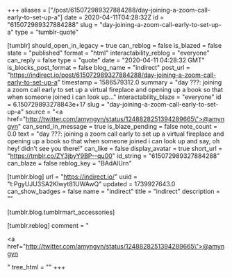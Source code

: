 +++
aliases = ["/post/615072989327884288/day-joining-a-zoom-call-early-to-set-up-a"]
date = 2020-04-11T04:28:32Z
id = "615072989327884288"
slug = "day-joining-a-zoom-call-early-to-set-up-a"
type = "tumblr-quote"

[tumblr]
should_open_in_legacy = true
can_reblog = false
is_blazed = false
state = "published"
format = "html"
interactability_reblog = "everyone"
can_reply = false
type = "quote"
date = "2020-04-11 04:28:32 GMT"
is_blocks_post_format = false
blog_name = "indirect"
post_url = "https://indirect.io/post/615072989327884288/day-joining-a-zoom-call-early-to-set-up-a"
timestamp = 1586579312.0
summary = "day ???: joining a zoom call early to set up a virtual fireplace and opening up a book so that when someone joined i can look up..."
interactability_blaze = "everyone"
id = 6.150729893278843e+17
slug = "day-joining-a-zoom-call-early-to-set-up-a"
source = "<a href=\"http://twitter.com/amyngyn/status/1248828251394289665\">@amyngyn</a>"
can_send_in_message = true
is_blaze_pending = false
note_count = 0.0
text = "day ???: joining a zoom call early to set up a virtual fireplace and opening up a book so that when someone joined i can look up and say, oh hey! didn&rsquo;t see you there!"
can_like = false
display_avatar = true
short_url = "https://tmblr.co/ZY3jbyY9BP--qu00"
id_string = "615072989327884288"
can_blaze = false
reblog_key = "BAdAlUrn"

[tumblr.blog]
url = "https://indirect.io/"
uuid = "t:PgyUJU3SA2Klwyt81UWAwQ"
updated = 1739927643.0
can_show_badges = false
name = "indirect"
title = "indirect"
description = ""

[tumblr.blog.tumblrmart_accessories]

[tumblr.reblog]
comment = "<p><a href=\"http://twitter.com/amyngyn/status/1248828251394289665\">@amyngyn</a></p>"
tree_html = ""
+++
